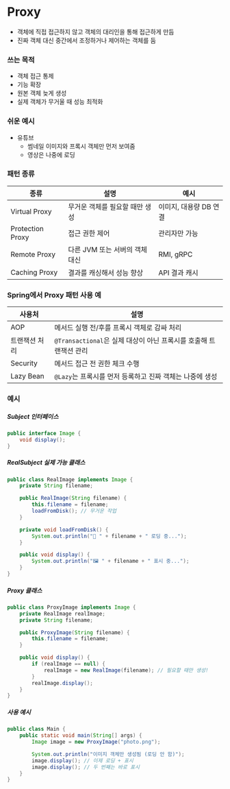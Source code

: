 # Proxy
- 객체에 직접 접근하지 않고 객체의 대리인을 통해 접근하게 만듬
- 진짜 객체 대신 중간에서 조정하거나 제어하는 객체를 둠
### 쓰는 목적
- 객체 접근 통제
- 기능 확장
- 원본 객체 늦게 생성
- 실제 객체가 무거울 때 성능 최적화
### 쉬운 예시
- 유튜브
    - 썸네일 이미지와 프록시 객체만 먼저 보여줌
    - 영상은 나중에 로딩
### 패턴 종류
|종류|설명|예시|
|--|--|--|
|Virtual Proxy|무거운 객체를 필요할 때만 생성|이미지, 대용량 DB 연결|
|Protection Proxy|접근 권한 제어|관리자만 가능|
|Remote Proxy|다른 JVM 또는 서버의 객체 대신|RMI, gRPC|
|Caching Proxy|결과를 캐싱해서 성능 향상|API 결과 캐시|
### Spring에서 Proxy 패턴 사용 예
|사용처|설명|
|--|--|
|AOP|메서드 실행 전/후를 프록시 객체로 감싸 처리|
|트랜잭션 처리|`@Transactional`은 실제 대상이 아닌 프록시를 호출해 트랜잭션 관리|
|Security|메서드 접근 전 권한 체크 수행|
|Lazy Bean|`@Lazy`는 프록시를 먼저 등록하고 진짜 객체는 나중에 생성|
### 예시
##### Subject 인터페이스
```Java
public interface Image {
    void display();
}
```
##### RealSubject 실제 가능 클래스
```Java
public class RealImage implements Image {
    private String filename;

    public RealImage(String filename) {
        this.filename = filename;
        loadFromDisk(); // 무거운 작업
    }

    private void loadFromDisk() {
        System.out.println("📂 " + filename + " 로딩 중...");
    }

    public void display() {
        System.out.println("🖼 " + filename + " 표시 중...");
    }
}
```
##### Proxy 클래스
```Java
public class ProxyImage implements Image {
    private RealImage realImage;
    private String filename;

    public ProxyImage(String filename) {
        this.filename = filename;
    }

    public void display() {
        if (realImage == null) {
            realImage = new RealImage(filename); // 필요할 때만 생성!
        }
        realImage.display();
    }
}
```
##### 사용 예시
```Java
public class Main {
    public static void main(String[] args) {
        Image image = new ProxyImage("photo.png");

        System.out.println("이미지 객체만 생성됨 (로딩 안 함)");
        image.display(); // 이제 로딩 + 표시
        image.display(); // 두 번째는 바로 표시
    }
}
```